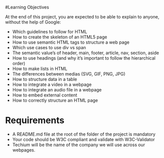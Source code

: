 #Learning Objectives

At the end of this project, you are expected to be able to explain to anyone, without the help of Google:

 +   Which guidelines to follow for HTML
 +  How to create the skeleton of an HTML5 page
 +  How to use semantic HTML tags to structure a web page
 +  Which use cases to use div vs span
 +  The semantic value’s of header, main, footer, article, nav, section, aside
 +  How to use headings (and why it’s important to follow the hierarchical order)
 +  How to make lists in HTML
 +  The differences between medias (SVG, GIF, PNG, JPG)
 +  How to structure data in a table
 +  How to integrate a video in a webpage
 +  How to integrate an audio file in a webpage
 +  How to embed external content
 +  How to correctly structure an HTML page

# Requirements

 +  A README.md file at the root of the folder of the project is mandatory
 +  Your code should be W3C compliant and validate with W3C-Validator
 +  Techium will be the name of the company we will use across our webpages.


